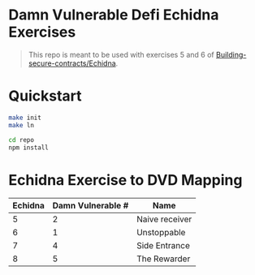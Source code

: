# Damn Vulnerable Defi Echidna Exercises

> This repo is meant to be used with exercises 5 and 6 of [Building-secure-contracts/Echidna](https://github.com/crytic/building-secure-contracts/tree/master/program-analysis/echidna).

# Quickstart

```sh
make init
make ln

cd repo
npm install
```

# Echidna Exercise to DVD Mapping

| Echidna | Damn Vulnerable # | Name           |
| ------- | ----------------- | -------------- |
| 5       | 2                 | Naive receiver |
| 6       | 1                 | Unstoppable    |
| 7       | 4                 | Side Entrance  |
| 8       | 5                 | The Rewarder   |
